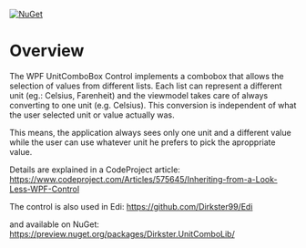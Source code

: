 [![NuGet](https://img.shields.io/nuget/dt/Dirkster.UnitComboLib.svg)](http://nuget.org/packages/Dirkster.UnitComboLib)

# Overview

The WPF UnitComboBox Control implements a combobox that allows the selection of values from  different lists. Each list can represent a different unit (eg.: Celsius, Farenheit) and the viewmodel takes care of always converting to one unit (e.g. Celsius). This conversion is independent of what the user selected unit or value actually was.

This means, the application always sees only one unit and a different value while the user can use whatever unit he prefers to pick the aproppriate value.

Details are explained in a CodeProject article:
https://www.codeproject.com/Articles/575645/Inheriting-from-a-Look-Less-WPF-Control

The control is also used in Edi:
https://github.com/Dirkster99/Edi

and available on NuGet: https://preview.nuget.org/packages/Dirkster.UnitComboLib/

